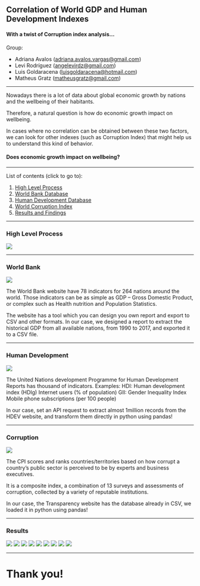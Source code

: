 ## Correlation of World GDP and Human Development Indexes
#### With a twist of Corruption index analysis…


Group:
- Adriana Avalos (adriana.avalos.vargas@gmail.com)
- Levi Rodríguez (angelevirdz@gmail.com)
- Luis Goldaracena (luisgoldaracena@hotmail.com)
- Matheus Gratz (matheusgratz@gmail.com)

---

Nowadays there is a lot of data about global economic growth by nations and the wellbeing of their habitants. 

Therefore, a natural question is how do economic growth impact on wellbeing. 

In cases where no correlation can be obtained between these two factors, we can look for other indexes (such as Corruption Index) that might help us to understand this kind of behavior.

#### Does economic growth impact on wellbeing?
---
List of contents (click to go to):

1. [High Level Process](#process)
2. [World Bank Database](#worldbank)
3. [Human Development Database](#hdev)
4. [World Corruption Index](#corruption)
5. [Results and Findings](#results)

---

### High Level Process <a name="process"></a>
![](images/process.png)

---

### World Bank <a name="worldbank"></a>
![](images/worldbank.png)

The World Bank website have 78 indicators for 264 nations around the world. Those indicators can be as simple as GDP – Gross Domestic Product, or complex such as Health nutrition and Population Statistics.

The website has a tool which you can design you own report and export to CSV and other formats.
In our case, we designed a report to extract the historical GDP from all available nations, from 1990 to 2017, and exported it to a CSV file.

---

### Human Development <a name="hdev"></a>
![](images/hudev.png)

The United Nations development Programme for Human Development Reports has thousand of indicators. 
Examples:
HDI: Human development index (HDIg)
Internet users (% of population)
GII: Gender Inequality Index
Mobile phone subscriptions (per 100 people)

In our case, set an API request to extract almost 1million records from the HDEV website, and transform them directly in python using pandas!

---

### Corruption <a name="corruption"></a>
![](images/corruption.png)

The CPI scores and ranks countries/territories based on how corrupt a country’s public sector is perceived to be by experts and business executives. 

It is a composite index, a combination of 13 surveys and assessments of corruption, collected by a variety of reputable institutions.

In our case, the Transparency website has the database already in CSV, we loaded it in python using pandas!

---

### Results <a name="results"></a>

![](images/Slide1.PNG)
![](images/Slide2.PNG)
![](images/Slide3.PNG)
![](images/Slide4.PNG)
![](images/Slide5.PNG)
![](images/Slide6.PNG)
![](images/Slide7.PNG)
![](images/Slide8.PNG)
![](images/Slide9.PNG)

---
# Thank you!
